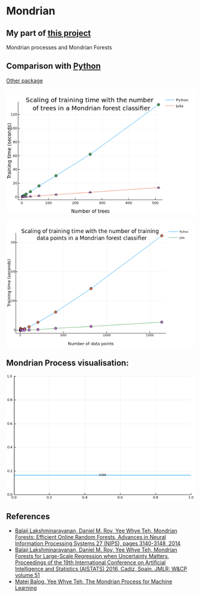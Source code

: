 # Mondrian

## My part of [this project](https://github.com/dominusmi/warwick-rsg/tree/master)

Mondrian processes and Mondrian Forests

## Comparison with [Python](https://github.com/nel215/mondrianforest)

[Other package](https://github.com/balajiln/mondrianforest)

![alt text](https://raw.githubusercontent.com/harveydevereux/Mondrian/master/resources/n_tree_scale.png)


![alt text](https://raw.githubusercontent.com/harveydevereux/Mondrian/master/resources/n_data_scale.png)

## Mondrian Process visualisation:

![alt text](https://raw.githubusercontent.com/harveydevereux/Mondrian/master/resources/mondrian.gif)


## References
- [Balaji Lakshminarayanan, Daniel M. Roy, Yee Whye Teh, Mondrian Forests: Efficient Online Random Forests, Advances in Neural Information Processing Systems 27 (NIPS), pages 3140-3148, 2014](http://arxiv.org/abs/1406.2673)
- [Balaji Lakshminarayanan, Daniel M. Roy, Yee Whye Teh, Mondrian Forests for Large-Scale Regression when Uncertainty Matters, Proceedings of the 19th International Conference on Artificial Intelligence and Statistics (AISTATS) 2016, Cadiz, Spain. JMLR: W&CP volume 51](https://arxiv.org/abs/1506.03805)
- [Matej Balog, Yee Whye Teh, The Mondrian Process for Machine Learning](http://arxiv.org/abs/1507.05181)

